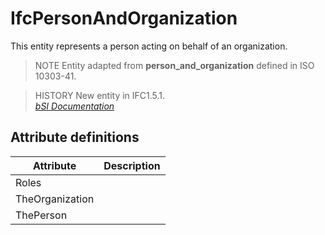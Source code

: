 IfcPersonAndOrganization
========================
This entity represents a person acting on behalf of an organization.  
  
> NOTE  Entity adapted from **person_and_organization** defined in ISO
> 10303-41.  
  
> HISTORY  New entity in IFC1.5.1.  
[ _bSI
Documentation_](https://standards.buildingsmart.org/IFC/DEV/IFC4_2/FINAL/HTML/schema/ifcactorresource/lexical/ifcpersonandorganization.htm)


Attribute definitions
---------------------
| Attribute       | Description   |
|-----------------|---------------|
| Roles           |               |
| TheOrganization |               |
| ThePerson       |               |

